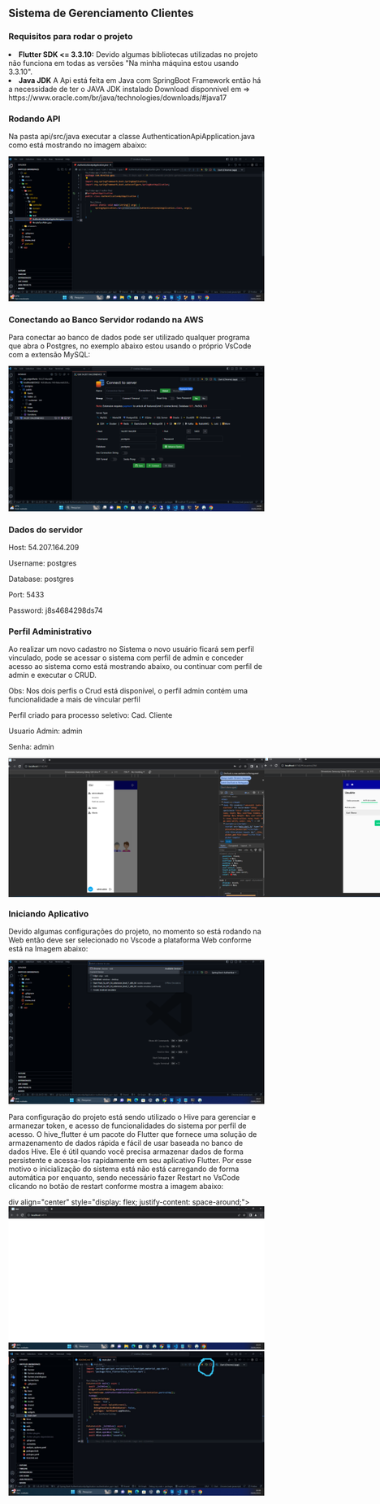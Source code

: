 <h2>Sistema de Gerenciamento Clientes</h2>

<h3> Requisitos para rodar o projeto</h3>

<li><b>Flutter SDK <= 3.3.10:</b> Devido algumas bibliotecas utilizadas no projeto não funciona em todas as versões "Na minha máquina estou usando 3.3.10".
<li><b>Java JDK</b> A Api está feita em Java com SpringBoot Framework então há a necessidade de ter o JAVA JDK instalado Download disponnivel em => https://www.oracle.com/br/java/technologies/downloads/#java17 

<h3> Rodando API</h3>

<p>
   Na pasta api/src/java executar a classe AuthenticationApiApplication.java como está mostrando no imagem abaixo:
</p>

<div align="center">
    <img src="utilitarios/ClasseJava.png" alt="Classe Java" />
</div>

<h3> Conectando ao Banco Servidor rodando na AWS</h3>

<p>
   Para conectar ao banco de dados pode ser utilizado qualquer programa que abra o Postgres, no exemplo abaixo estou usando o próprio VsCode com a extensão MySQL:
</p>

<div align="center">
    <img src="utilitarios/Config.png" alt="Classe Java" />
</div>

<h3> Dados do servidor</h3>

<p>Host: 54.207.164.209</p>
<p>Username: postgres</p>
<p>Database: postgres</p>
<p>Port: 5433</p>
<p>Password: j8s4684298ds74</p>

<h3> Perfil Administrativo</h3>

<p>
    Ao realizar um novo cadastro no Sistema o novo usuário ficará sem perfil vinculado, pode se acessar o sistema com perfil de admin e conceder acesso ao sistema como está mostrando abaixo, ou continuar com perfil de admin e executar o CRUD. 
</p>
<p>
    Obs: Nos dois perfis o Crud está disponível, o perfil admin contém uma funcionalidade a mais de vincular perfil
</p>
<p>
    Perfil criado para processo seletivo: Cad. Cliente
</p>
<p>
     Usuario Admin: admin
</p>
<p>
     Senha: admin
</p>

<div align="center" style="display: flex; justify-content: space-around;">
    <img src="utilitarios/MenuUser.png" alt="Classe Java" />
    <img src="utilitarios/TelaPerfil.png" alt="Classe Java" />
</div>

<h3>Iniciando Aplicativo</h3>

<p>
     Devido algumas configurações do projeto, no momento so está rodando na Web então deve ser selecionado no Vscode a plataforma Web conforme está na Imagem abaixo:
</p>

<div align="center" >
    <img src="utilitarios/vsCode.png" alt="Classe Java" />
</div>

<p>
    Para configuração do projeto está sendo utilizado o Hive para gerenciar e armanezar token, e acesso de funcionalidades do sistema por perfil de acesso. O hive_flutter é um pacote do Flutter que fornece uma solução de armazenamento de dados rápida e fácil de usar baseada no banco de dados Hive. Ele é útil quando você precisa armazenar dados de forma persistente e acessa-los rapidamente em seu aplicativo Flutter. Por esse motivo o inicialização do sistema está não está carregando de forma automática por enquanto, sendo necessário fazer Restart no VsCode clicando no botão de restart conforme mostra a imagem abaixo:
</p>

div align="center" style="display: flex; justify-content: space-around;">
    <img src="utilitarios/telaHive.png" alt="Classe Java" />
    <img src="utilitarios/restarVsCode.png" alt="Classe Java" />
</div>
